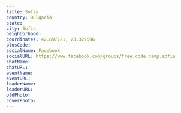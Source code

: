 ```yaml
---
title: Sofia
country: Bulgaria
state: 
city: Sofia
neighborhood: 
coordinates: 42.697721, 23.322596
plusCode:
socialName: Facebook
socialURL: https://www.facebook.com/groups/free.code.camp.sofia
chatName:
chatURL:
eventName:
eventURL:
leaderName:
leaderURL:
oldPhoto: 
coverPhoto:
---
```


